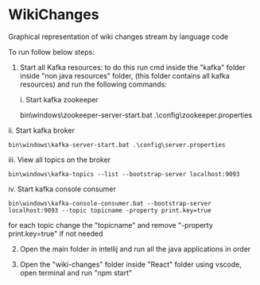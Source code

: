 # WikiChanges
Graphical representation of wiki changes stream by language code


To run follow below steps:

1. Start all Kafka resources:
to do this run cmd inside the "kafka" folder inside "non java resources" folder, (this folder contains all kafka resources) and run the following commands:

	i. Start kafka zookeeper
	  	
	bin\windows\zookeeper-server-start.bat .\config\zookeeper.properties
    		
    
ii. Start kafka broker
	  	
	bin\windows\kafka-server-start.bat .\config\server.properties
   		
  
 iii. View all topics on the broker
 
	bin\windows\kafka-topics --list --bootstrap-server localhost:9093
    		
  
 iv. Start kafka console consumer
 
  	bin\windows\kafka-console-consumer.bat --bootstrap-server localhost:9093 --topic topicname -property print.key=true
    		
  for each topic change the "topicname" and remove "-property print.key=true" if not needed 
  
  
2. Open the main folder in intellij and run all the java applications in order

3. Open the "wiki-changes" folder inside "React" folder using vscode, open terminal and run "npm start"
